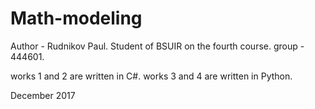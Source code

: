 # Math-modeling

Author - Rudnikov Paul.
Student of BSUIR on the fourth course.
group - 444601.

works 1 and 2 are written in C#.
works 3 and 4 are written in Python.

December 2017
